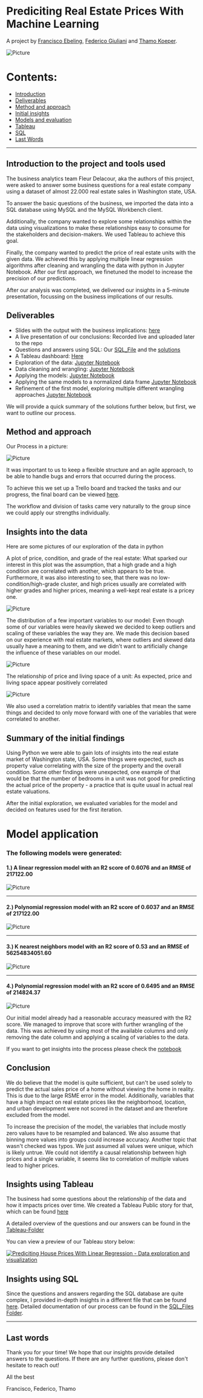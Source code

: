 # Prediciting Real Estate Prices With Machine Learning
A project by [Francisco Ebeling](https://github.com/ebelingbarros), [Federico Giuliani](https://github.com/FedericoGi) and [Thamo Koeper](https://github.com/Caparisun).

![Picture](https://github.com/Caparisun/data_mid_bootcamp_project_regression/blob/master/Pictures/real-state-project.jpg)

# Contents:

- [Introduction](#Introduction-to-the-project-and-tools-used)
- [Deliverables](#Deliverables)
- [Method and approach](#Method-and-approach)
- [Initial insights](#Insights-into-the-data)
- [Models and evaluation](#Model-application)
- [Tableau](#Insights-using-Tableau)
- [SQL](#-Insights-using-SQL)
- [Last Words](#Last-words)
***


## Introduction to the project and tools used
The business analytics team Fleur Delacour, aka the authors of this project, were asked to answer some business questions for a real estate company using a dataset of almost 22.000 real estate sales in Washington state, USA.

To answer the basic questions of the business, we imported the data into a SQL database using MySQL and the MySQL Workbench client.

Additionally, the company wanted to explore some relationships within the data using visualizations to make these relationships easy to consume for the stakeholders and decision-makers. We used Tableau to achieve this goal.

Finally, the company wanted to predict the price of real estate units with the given data. 
We achieved this by applying multiple linear regression algorithms after cleaning and wrangling the data with python in Jupyter Notebook.
After our first approach, we finetuned the model to increase the precision of our predictions.

After our analysis was completed, we delivered our insights in a 5-minute presentation, focussing on the business implications of our results. 

## Deliverables
- Slides with the output with the business implications: [here](https://docs.google.com/presentation/d/1mR-rkAEYC1kN9f_6xhFMIaHyXNbBA2OWy5GpS1C8iw8/edit#slide=id.gc59bf226dc_0_2)
- A live presentation of our conclusions: Recorded live and uploaded later to the repo
- Questions and answers using SQL: Our [SQL_File](https://github.com/Caparisun/Linear_Regression_Project/blob/master/SQL_Files/Regression%20project.sql) and the [solutions](https://github.com/Caparisun/Linear_Regression_Project/blob/master/SQL_Files/README.md)
- A Tableau dashboard: [Here](https://public.tableau.com/profile/federico.giuliani#!/vizhome/Mid_Project_Data/StoryProject?publish=yes)
- Exploration of the data: [Jupyter Notebook](https://github.com/Caparisun/Linear_Regression_Project/blob/master/Notebooks_and_data/1.basic_data_exploration.ipynb)
- Data cleaning and wrangling: [Jupyter Notebook](https://github.com/Caparisun/Linear_Regression_Project/blob/master/Notebooks_and_data/2.Datawrangling.ipynb)
- Applying the models: [Jupyter Notebook](https://github.com/Caparisun/Linear_Regression_Project/blob/master/Notebooks_and_data/3.Applying_Model.ipynb)
- Applying the same models to a normalized data frame [Jupyter Notebook](https://github.com/Caparisun/Linear_Regression_Project/blob/master/Notebooks_and_data/5.applying_model_norm.ipynb)
- Refinement of the first model, exploring multiple different wrangling approaches [Jupyter Notebook](https://github.com/Caparisun/Linear_Regression_Project/blob/master/Notebooks_and_data/6.Refinement.ipynb)

We will provide a quick summary of the solutions further below, but first, we want to outline our process.

## Method and approach

Our Process in a picture: 

![Picture](https://github.com/Caparisun/data_mid_bootcamp_project_regression/blob/master/Pictures/Process.jpg)

It was important to us to keep a flexible structure and an agile approach, to be able to handle bugs and errors that occurred during the process.

To achieve this we set up a Trello board and tracked the tasks and our progress, the final board can be viewed [here](https://trello.com/b/8Yu5xqIA/fleur-delacour).

The workflow and division of tasks came very naturally to the group since we could apply our strengths individually.


## Insights into the data
Here are some pictures of our exploration of the data in python

A plot of price, condition, and grade of the real estate:
What sparked our interest in this plot was the assumption, that a high grade and a high condition are correlated with another, which appears to be true.
Furthermore, it was also interesting to see, that there was no low-condition/high-grade cluster, and high prices usually are correlated with higher grades and higher prices, meaning a well-kept real estate is a pricey one.

![Picture](https://github.com/Caparisun/data_mid_bootcamp_project_regression/blob/master/Pictures/priceconditiongrade.png)


The distribution of a few important variables to our model:
Even though some of our variables were heavily skewed we decided to keep outliers and scaling of these variables the way they are. We made this decision based on our experience with real estate markets, where outliers and skewed data usually have a meaning to them, and we didn't want to artificially change the influence of these variables on our model.

![Picture](https://github.com/Caparisun/data_mid_bootcamp_project_regression/blob/master/Pictures/ditribution.png)

The relationship of price and living space of a unit:
As expected, price and living space appear positively correlated

![Picture](https://github.com/Caparisun/data_mid_bootcamp_project_regression/blob/master/Pictures/sqftprice.png)

We also used a correlation matrix to identify variables that mean the same things and decided to only move forward with one of the variables that were correlated to another.


## Summary of the initial findings
Using Python we were able to gain lots of insights into the real estate market of Washington state, USA. 
Some things were expected, such as property value correlating with the size of the property and the overall condition. 
Some other findings were unexpected, one example of that would be that the number of bedrooms in a unit was not good for predicting the actual price of the property - a practice that is quite usual in actual real estate valuations.

After the initial exploration, we evaluated variables for the model and decided on features used for the first iteration.


# Model application
### The following models were generated:

#### 1.) A linear regression model with an R2 score of 0.6076 and an RMSE of 217122.00

![Picture](https://github.com/Caparisun/Linear_Regression_Project/blob/master/Pictures/linear.png)
***

#### 2.) Polynomial regression model with an R2 score of 0.6037 and an RMSE of 217122.00

![Picture](https://github.com/Caparisun/Linear_Regression_Project/blob/master/Pictures/polynomal.png)
***
#### 3.) K nearest neighbors model with an R2 score of 0.53 and an RMSE of 56254834051.60
 
![Picture](https://github.com/Caparisun/Linear_Regression_Project/blob/master/Pictures/knn1.png)
 ***
 #### 4.) Polynomial regression model with an R2 score of 0.6495 and an RMSE of 214824.37

![Picture](https://github.com/Caparisun/Linear_Regression_Project/blob/master/Pictures/final.png)

Our initial model already had a reasonable accuracy measured with the R2 score. 
We managed to improve that score with further wrangling of the data. This was achieved by using most of the available columns and only removing the date column and applying a scaling of variables to the data. 

If you want to get insights into the process please check the [notebook](https://github.com/Caparisun/Linear_Regression_Project/blob/master/Notebooks_and_data/6.Refinement.ipynb)


## Conclusion

We do believe that the model is quite sufficient, but can't be used solely to predict the actual sales price of a home without viewing the home in reality. This is due to the large RSME error in the model. Additionally, variables that have a high impact on real estate prices like the neighborhood, location, and urban development were not scored in the dataset and are therefore excluded from the model.

To increase the precision of the model, the variables that include mostly zero values have to be resampled and balanced. We also assume that binning more values into groups could increase accuracy. 
Another topic that wasn't checked was typos. We just assumed all values were unique, which is likely untrue.
We could not identify a causal relationship between high prices and a single variable, it seems like to correlation of multiple values lead to higher prices.


## Insights using Tableau

The business had some questions about the relationship of the data and how it impacts prices over time. We created a Tableau Public story for that, which can be found [here](https://public.tableau.com/profile/federico.giuliani#!/vizhome/Mid_Project_Data/StoryProject?publish=yes)

A detailed overview of the questions and our answers can be found in the [Tableau-Folder](https://github.com/Caparisun/Linear_Regression_Project/tree/master/Tableau)

You can view a preview of our Tableau story below:

<div class='tableauPlaceholder' id='viz1618994686440' style='position: relative'><noscript><a href='#'><img alt='Prediciting House Prices With Linear Regression - Data exploration and visualization ' src='https:&#47;&#47;public.tableau.com&#47;static&#47;images&#47;Mi&#47;Mid_Project_Data&#47;StoryProject&#47;1_rss.png' style='border: none' /></a></noscript><object class='tableauViz'  style='display:none;'><param name='host_url' value='https%3A%2F%2Fpublic.tableau.com%2F' /> <param name='embed_code_version' value='3' /> <param name='site_root' value='' /><param name='name' value='Mid_Project_Data&#47;StoryProject' /><param name='tabs' value='no' /><param name='toolbar' value='yes' /><param name='static_image' value='https:&#47;&#47;public.tableau.com&#47;static&#47;images&#47;Mi&#47;Mid_Project_Data&#47;StoryProject&#47;1.png' /> <param name='animate_transition' value='yes' /><param name='display_static_image' value='yes' /><param name='display_spinner' value='yes' /><param name='display_overlay' value='yes' /><param name='display_count' value='yes' /><param name='language' value='de' /><param name='filter' value='publish=yes' /></object></div>


## Insights using SQL

Since the questions and answers regarding the SQL database are quite complex, I provided in-depth insights in a different file that can be found [here](https://github.com/Caparisun/Linear_Regression_Project/blob/master/SQL_Files/README.md).
Detailed documentation of our process can be found in the [SQL_Files Folder](https://github.com/Caparisun/Linear_Regression_Project/tree/master/SQL_Files).

***

## Last words

Thank you for your time!
We hope that our insights provide detailed answers to the questions. If there are any further questions, please don't hesitate to reach out!

All the best

Francisco, Federico, Thamo
